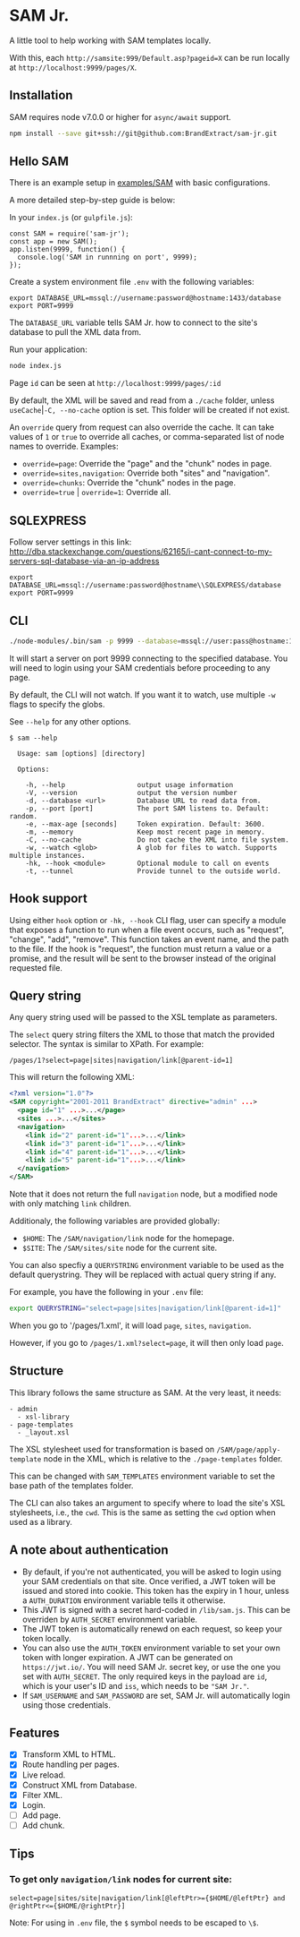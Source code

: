 # SAM Jr.

A little tool to help working with SAM templates locally.

With this, each `http://samsite:999/Default.asp?pageid=X` can be run
locally at `http://localhost:9999/pages/X`.

## Installation

SAM requires node v7.0.0 or higher for `async/await` support.

```bash
npm install --save git+ssh://git@github.com:BrandExtract/sam-jr.git
```

## Hello SAM

There is an example setup in [examples/SAM](./examples/SAM) with basic configurations.

A more detailed step-by-step guide is below:

In your `index.js` (or `gulpfile.js`):

```node
const SAM = require('sam-jr');
const app = new SAM();
app.listen(9999, function() {
  console.log('SAM in runnning on port', 9999);
});
```

Create a system environment file `.env` with the following variables:

```.env
export DATABASE_URL=mssql://username:password@hostname:1433/database
export PORT=9999
```

The `DATABASE_URL` variable tells SAM Jr. how to connect to the site's
database to pull the XML data from.

Run your application:

```bash
node index.js
```

Page `id` can be seen at `http://localhost:9999/pages/:id`

By default, the XML will be saved and read from a `./cache` folder,
unless `useCache`|`-C, --no-cache` option is set. This folder will be
created if not exist.

An `override` query from request can also override the cache. It can
take values of `1` or `true` to override all caches, or comma-separated
list of node names to override. Examples:

- `override=page`: Override the "page" and the "chunk" nodes in page.
- `override=sites,navigation`: Override both "sites" and "navigation".
- `override=chunks`: Override the "chunk" nodes in the page.
- `override=true` | `override=1`: Override all.

## SQLEXPRESS

Follow server settings in this link: http://dba.stackexchange.com/questions/62165/i-cant-connect-to-my-servers-sql-database-via-an-ip-address

```.env
export DATABASE_URL=mssql://username:password@hostname\\SQLEXPRESS/database
export PORT=9999
```

## CLI

```bash
./node-modules/.bin/sam -p 9999 --database=mssql://user:pass@hostname:1433/instance
```

It will start a server on port 9999 connecting to the specified
database. You will need to login using your SAM credentials before
proceeding to any page.

By default, the CLI will not watch. If you want it to watch, use
multiple `-w` flags to specify the globs.

See `--help` for any other options.

```shell
$ sam --help

  Usage: sam [options] [directory]

  Options:

    -h, --help                  output usage information
    -V, --version               output the version number
    -d, --database <url>        Database URL to read data from.
    -p, --port [port]           The port SAM listens to. Default: random.
    -e, --max-age [seconds]     Token expiration. Default: 3600.
    -m, --memory                Keep most recent page in memory.
    -C, --no-cache              Do not cache the XML into file system.
    -w, --watch <glob>          A glob for files to watch. Supports multiple instances.
    -hk, --hook <module>        Optional module to call on events
    -t, --tunnel                Provide tunnel to the outside world.
```

## Hook support

Using either `hook` option or `-hk, --hook` CLI flag, user can specify
a module that exposes a function to run when a file event occurs, such
as "request", "change", "add", "remove". This function takes an event
name, and the path to the file. If the hook is "request", the function
must return a value or a promise, and the result will be sent to the
browser instead of the original requested file.

## Query string

Any query string used will be passed to the XSL template as parameters.

The `select` query string filters the XML to those that match the
provided selector. The syntax is similar to XPath. For example:

`/pages/1?select=page|sites|navigation/link[@parent-id=1]`

This will return the following XML:

```xml
<?xml version="1.0"?>
<SAM copyright="2001-2011 BrandExtract" directive="admin" ...>
  <page id="1" ...>...</page>
  <sites ...>...</sites>
  <navigation>
    <link id="2" parent-id="1"...>...</link>
    <link id="3" parent-id="1"...>...</link>
    <link id="4" parent-id="1"...>...</link>
    <link id="5" parent-id="1"...>...</link>
  </navigation>
</SAM>
```

Note that it does not return the full `navigation` node, but a modified
node with only matching `link` children.

Additionaly, the following variables are provided globally:

- `$HOME`: The `/SAM/navigation/link` node for the homepage.
- `$SITE`: The `/SAM/sites/site` node for the current site.

You can also specfiy a `QUERYSTRING` environment variable to be used as the
default querystring. They will be replaced with actual query string if any.

For example, you have the following in your `.env` file:

```sh
export QUERYSTRING="select=page|sites|navigation/link[@parent-id=1]"
```

When you go to '/pages/1.xml', it will load `page`, `sites`, `navigation`.

However, if you go to `/pages/1.xml?select=page`, it will then only load `page`.

## Structure

This library follows the same structure as SAM. At the very least, it needs:

```
- admin
  - xsl-library
- page-templates
  - _layout.xsl
```

The XSL stylesheet used for transformation is based on
`/SAM/page/apply-template` node in the XML, which is relative to the
`./page-templates` folder.

This can be changed with `SAM_TEMPLATES` environment variable to set
the base path of the templates folder.

The CLI can also takes an argument to specify where to load the site's
XSL stylesheets, i.e., the `cwd`. This is the same as setting the
`cwd` option when used as a library.

## A note about authentication

- By default, if you're not authenticated, you will be asked to login using your SAM credentials on that site. Once verified, a JWT token will be issued and stored into cookie. This token has the expiry in 1 hour, unless a `AUTH_DURATION` environment variable tells it otherwise.
- This JWT is signed with a secret hard-coded in `/lib/sam.js`. This can be overriden by `AUTH_SECRET` environment variable.
- The JWT token is automatically renewd on each request, so keep your token locally.
- You can also use the `AUTH_TOKEN` environment variable to set your own token with longer expiration. A JWT can be generated on `https://jwt.io/`. You will need SAM Jr. secret key, or use the one you set with `AUTH_SECRET`. The only required keys in the payload are `id`, which is your user's ID and `iss`, which needs to be `"SAM Jr."`.
- If `SAM_USERNAME` and `SAM_PASSWORD` are set, SAM Jr. will automatically login using those credentials.

## Features

- [x] Transform XML to HTML.
- [x] Route handling per pages.
- [x] Live reload.
- [x] Construct XML from Database.
- [x] Filter XML.
- [x] Login.
- [ ] Add page.
- [ ] Add chunk.

## Tips

### To get only `navigation/link` nodes for current site:

`select=page|sites/site|navigation/link[@leftPtr>={$HOME/@leftPtr} and @rightPtr<={$HOME/@rightPtr}]`

Note: For using in `.env` file, the `$` symbol needs to be escaped to `\$`.
